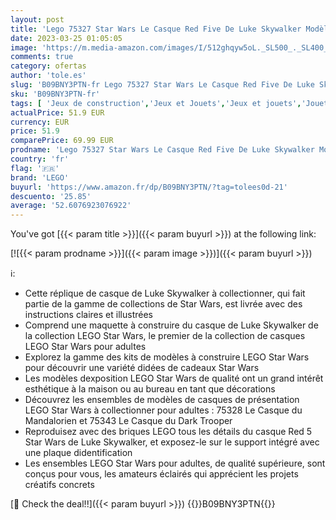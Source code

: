 ```yaml
---
layout: post
title: 'Lego 75327 Star Wars Le Casque Red Five De Luke Skywalker Modèle Réduit de Collection  Maquette à Construire  Décoration et Cadeau pour Adultes'
date: 2023-03-25 01:05:05
image: 'https://m.media-amazon.com/images/I/512ghqyw5oL._SL500_._SL400_.jpg'
comments: true
category: ofertas
author: 'tole.es'
slug: 'B09BNY3PTN-fr Lego 75327 Star Wars Le Casque Red Five De Luke Skywalker...'
sku: 'B09BNY3PTN-fr'
tags: [ 'Jeux de construction','Jeux et Jouets','Jeux et jouets','Jouets de collection','Reproductions, statues et bustes','Sets de jeux de construction','Statues, maquettes et bustes','lego','🇫🇷', ]
actualPrice: 51.9 EUR
currency: EUR
price: 51.9
comparePrice: 69.99 EUR
prodname: 'Lego 75327 Star Wars Le Casque Red Five De Luke Skywalker Modèle Réduit de Collection  Maquette à Construire  Décoration et Cadeau pour Adultes'
country: 'fr'
flag: '🇫🇷'
brand: 'LEGO'
buyurl: 'https://www.amazon.fr/dp/B09BNY3PTN/?tag=tolees0d-21'
descuento: '25.85'
average: '52.6076923076922'
---
```


You've got [{{< param title >}}]({{< param buyurl >}}) at the following link:

[![{{< param prodname >}}]({{< param image >}})]({{< param buyurl >}})

ℹ️:

- Cette réplique de casque de Luke Skywalker à collectionner, qui fait partie de la gamme de collections de Star Wars, est livrée avec des instructions claires et illustrées
- Comprend une maquette à construire du casque de Luke Skywalker de la collection LEGO Star Wars, le premier de la collection de casques LEGO Star Wars pour adultes
- Explorez la gamme des kits de modèles à construire LEGO Star Wars pour découvrir une variété didées de cadeaux Star Wars
- Les modèles dexposition LEGO Star Wars de qualité ont un grand intérêt esthétique à la maison ou au bureau en tant que décorations
- Découvrez les ensembles de modèles de casques de présentation LEGO Star Wars à collectionner pour adultes : 75328 Le Casque du Mandalorien et 75343 Le Casque du Dark Trooper
- Reproduisez avec des briques LEGO tous les détails du casque Red 5 Star Wars de Luke Skywalker, et exposez-le sur le support intégré avec une plaque didentification
- Les ensembles LEGO Star Wars pour adultes, de qualité supérieure, sont conçus pour vous, les amateurs éclairés qui apprécient les projets créatifs concrets

[🛒 Check the deal!!]({{< param buyurl >}})
{{<world>}}B09BNY3PTN{{</world>}}
